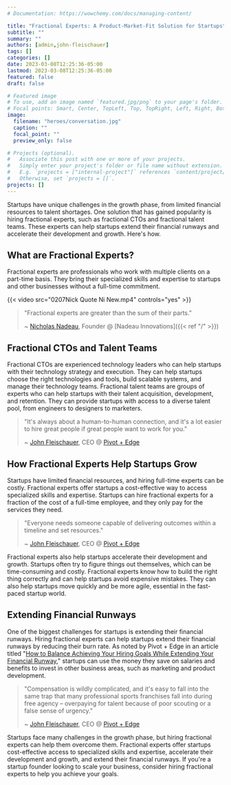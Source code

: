 ```yaml
---
# Documentation: https://wowchemy.com/docs/managing-content/

title: "Fractional Experts: A Product-Market-Fit Solution for Startups"
subtitle: ""
summary: ""
authors: [admin,john-fleischauer]
tags: []
categories: []
date: 2023-03-08T12:25:36-05:00
lastmod: 2023-03-08T12:25:36-05:00
featured: false
draft: false

# Featured image
# To use, add an image named `featured.jpg/png` to your page's folder.
# Focal points: Smart, Center, TopLeft, Top, TopRight, Left, Right, BottomLeft, Bottom, BottomRight.
image:
  filename: "heroes/conversation.jpg"
  caption: ""
  focal_point: ""
  preview_only: false

# Projects (optional).
#   Associate this post with one or more of your projects.
#   Simply enter your project's folder or file name without extension.
#   E.g. `projects = ["internal-project"]` references `content/project/deep-learning/index.md`.
#   Otherwise, set `projects = []`.
projects: []
---
```



Startups have unique challenges in the growth phase, from limited financial resources to talent shortages. One solution that has gained popularity is hiring fractional experts, such as fractional CTOs and fractional talent teams. These experts can help startups extend their financial runways and accelerate their development and growth. Here's how.

## What are Fractional Experts?

Fractional experts are professionals who work with multiple clients on a part-time basis. They bring their specialized skills and expertise to startups and other businesses without a full-time commitment.

{{< video src="0207Nick Quote Ni New.mp4" controls="yes" >}}

> "Fractional experts are greater than the sum of their parts."
>
> ~ [Nicholas Nadeau](https://www.linkedin.com/in/engnadeau), Founder @ [Nadeau Innovations]({{< ref "/" >}})

## Fractional CTOs and Talent Teams

Fractional CTOs are experienced technology leaders who can help startups with their technology strategy and execution. They can help startups choose the right technologies and tools, build scalable systems, and manage their technology teams. Fractional talent teams are groups of experts who can help startups with their talent acquisition, development, and retention. They can provide startups with access to a diverse talent pool, from engineers to designers to marketers.

> "It's always about a human-to-human connection, and it's a lot easier to hire great people if great people want to work for you."
>
> ~ [John Fleischauer](https://www.linkedin.com/in/bigtalljohn/), CEO @ [Pivot + Edge](https://www.pivotandedge.com/)

## How Fractional Experts Help Startups Grow

Startups have limited financial resources, and hiring full-time experts can be costly. Fractional experts offer startups a cost-effective way to access specialized skills and expertise. Startups can hire fractional experts for a fraction of the cost of a full-time employee, and they only pay for the services they need.

> "Everyone needs someone capable of delivering outcomes within a timeline and set resources."
>
> ~ [John Fleischauer](https://www.linkedin.com/in/bigtalljohn/), CEO @ [Pivot + Edge](https://www.pivotandedge.com/)

Fractional experts also help startups accelerate their development and growth. Startups often try to figure things out themselves, which can be time-consuming and costly. Fractional experts know how to build the right thing correctly and can help startups avoid expensive mistakes. They can also help startups move quickly and be more agile, essential in the fast-paced startup world.

## Extending Financial Runways

One of the biggest challenges for startups is extending their financial runways. Hiring fractional experts can help startups extend their financial runways by reducing their burn rate. As noted by Pivot + Edge in an article titled "[How to Balance Achieving Your Hiring Goals While Extending Your Financial Runway](https://www.pivotandedge.com/our-blog/how-to-balance-achieving-your-hiring-goals-while-extending-your-financial-runway/)," startups can use the money they save on salaries and benefits to invest in other business areas, such as marketing and product development.

> "Compensation is wildly complicated, and it's easy to fall into the same trap that many professional sports franchises fall into during free agency – overpaying for talent because of poor scouting or a false sense of urgency."
>
> ~ [John Fleischauer](https://www.linkedin.com/in/bigtalljohn/), CEO @ [Pivot + Edge](https://www.pivotandedge.com/)

Startups face many challenges in the growth phase, but hiring fractional experts can help them overcome them. Fractional experts offer startups cost-effective access to specialized skills and expertise, accelerate their development and growth, and extend their financial runways. If you're a startup founder looking to scale your business, consider hiring fractional experts to help you achieve your goals.
